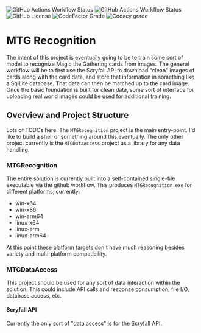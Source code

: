 <img alt="GitHub Actions Workflow Status" src="https://img.shields.io/github/actions/workflow/status/jav76/MTG-Recognition-Model/Build.yml?style=for-the-badge&label=CI%20Build&link=https%3A%2F%2Fgithub.com%2Fjav76%2FMTG-Recognition-Model%2Factions%2Fworkflows%2FBuild.yml">
<img alt="GitHub Actions Workflow Status" src="https://img.shields.io/github/actions/workflow/status/jav76/MTG-Recognition-Model/Publish.yml?style=for-the-badge&label=Release%20Build&link=https%3A%2F%2Fgithub.com%2Fjav76%2FMTG-Recognition-Model%2Factions%2Fworkflows%2FPublish.yml">
<img alt="GitHub License" src="https://img.shields.io/github/license/jav76/MTG-Recognition-Model?style=for-the-badge&link=https%3A%2F%2Fgithub.com%2Fjav76%2FMTG-Recognition-Model%2Fblob%2Fmain%2FLICENSE">

<img alt="CodeFactor Grade" src="https://img.shields.io/codefactor/grade/github/jav76/MTG-Recognition-Model?style=for-the-badge&label=CodeFactor%20Grade&link=https%253A%252F%252Fwww.codefactor.io%252Frepository%252Fgithub%252Fjav76%252Fmtg-recognition-model%252Fstats">
<img alt="Codacy grade" src="https://img.shields.io/codacy/grade/9cf906c157b545e594f7229e76f699d0?style=for-the-badge&label=Codacy%20Grade&link=https%3A%2F%2Fapp.codacy.com%2Fgh%2Fjav76%2FMTG-Recognition-Model%2Fdashboard">

# MTG Recognition

The intent of this project is eventually going to be to train some sort of model to recognize Magic the Gathering cards from images. 
The general workflow will be to first use the Scryfall API to download "clean" images of cards along with the card data, and store that information in something like a SqlLite database. That data can then be matched up to the card image. 
Once the basic foundation is built for clean data, some sort of interface for uploading real world images could be used for additional training.

## Overview and Project Structure

Lots of TODOs here. The `MTGRecognition` project is the main entry-point. I'd like to build a shell or something around this eventually. The only other project currently is the `MTGDataAccess` project as a library for any data handling.

### MTGRecognition

The entire solution is currently built into a self-contained single-file executable via the github workflow. This produces `MTGRecognition.exe` for different platforms, currently:

- win-x64
- win-x86
- win-arm64
- linux-x64
- linux-arm
- linux-arm64

At this point these platform targets don't have much reasoning besides variety and multi-platform compatibility.

### MTGDataAccess

This project should be used for any sort of data interaction within the solution. This could include API calls and response consumption, file I/O, database access, etc.

#### Scryfall API

Currently the only sort of "data access" is for the Scryfall API.
